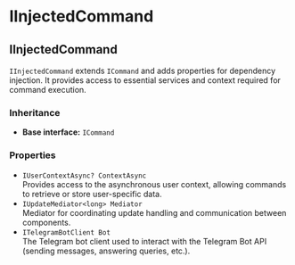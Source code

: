 # IInjectedCommand

## IInjectedCommand

`IInjectedCommand` extends `ICommand` and adds properties for dependency injection. It provides access to essential services and context required for command execution.

### Inheritance

* **Base interface:** `ICommand`

### Properties

* `IUserContextAsync? ContextAsync`\
  Provides access to the asynchronous user context, allowing commands to retrieve or store user-specific data.
* `IUpdateMediator<long> Mediator`\
  Mediator for coordinating update handling and communication between components.
* `ITelegramBotClient Bot`\
  The Telegram bot client used to interact with the Telegram Bot API (sending messages, answering queries, etc.).
